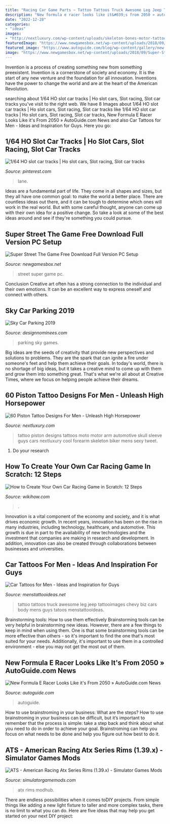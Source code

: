 ```yaml
---
title: "Racing Car Game Parts ~ Tattoo Tattoos Truck Awesome Leg Jeep Tattooimages Chevy Biz Cars Body Mens Guys Tatoos Menstattooideas"
description: "New formula e racer looks like it&#039;s from 2050 » autoguide.com news"
date: "2022-12-28"
categories:
- "ideas"
images:
- "http://nextluxury.com/wp-content/uploads/skeleton-bones-motor-tattoo-with-piston-for-men.jpg"
featuredImage: "https://www.newgamesbox.net/wp-content/uploads/2018/09/Super-Street-The-Game-Free-Download.jpg"
featured_image: "https://www.autoguide.com/blog/wp-content/gallery/new-formula-e-car/New-Formula-E-Car-1.jpg"
image: "https://www.newgamesbox.net/wp-content/uploads/2018/09/Super-Street-The-Game-Free-Download.jpg"
---
```



Invention is a process of creating something new from something preexistent. Invention is a cornerstone of society and economy. It is the start of any new venture and the foundation for all innovation. Inventions have the power to change the world and are at the heart of the American Revolution.

	

		
searching about 1/64 HO slot car tracks | Ho slot cars, Slot racing, Slot car tracks you've visit to the right web. We have 8 Images about 1/64 HO slot car tracks | Ho slot cars, Slot racing, Slot car tracks like 1/64 HO slot car tracks | Ho slot cars, Slot racing, Slot car tracks, New Formula E Racer Looks Like it&#039;s From 2050 » AutoGuide.com News and also Car Tattoos for Men - Ideas and Inspiration for Guys. Here you go:
		
    
## 1/64 HO Slot Car Tracks | Ho Slot Cars, Slot Racing, Slot Car Tracks

<img loading=lazy src="https://i.pinimg.com/736x/07/a0/3f/07a03fbe31b942c41577d0eff596329e.jpg" onerror="this.onerror=null;this.src='https://tse3.mm.bing.net/th?id=OIP.HYxfsZmS6OFJsWlO9XlyGgHaJ3&amp;pid=15.1';" alt="1/64 HO slot car tracks | Ho slot cars, Slot racing, Slot car tracks">

_Source: pinterest.com_

>lane. 

	

Ideas are a fundamental part of life. They come in all shapes and sizes, but they all have one common goal: to make the world a better place. There are countless ideas out there, and it can be tough to determine which ones will work in the real world. But with some careful thought, anyone can come up with their own idea for a positive change. So take a look at some of the best ideas around and see if they're something you could pursue.

    
## Super Street The Game Free Download Full Version PC Setup

<img loading=lazy src="https://www.newgamesbox.net/wp-content/uploads/2018/09/Super-Street-The-Game-Free-Download.jpg" onerror="this.onerror=null;this.src='https://tse4.mm.bing.net/th?id=OIP.SXM7RnRwlHhCVjQWIywWEgHaKk&amp;pid=15.1';" alt="Super Street The Game Free Download Full Version PC Setup">

_Source: newgamesbox.net_

>street super game pc. 

	

Conclusion
Creative art often has a strong connection to the individual and their own emotions. It can be an excellent way to express oneself and connect with others.

    
## Sky Car Parking 2019

<img loading=lazy src="https://www.designnominees.com/application/upload/Apps/2019/10/sky-car-parking-2019-31.jpg" onerror="this.onerror=null;this.src='https://tse4.mm.bing.net/th?id=OIP.Tt-WpCIfMd0X9yKjx4LgtwHaEK&amp;pid=15.1';" alt="Sky Car Parking 2019">

_Source: designnominees.com_

>parking sky games. 

	

Big ideas are the seeds of creativity that provide new perspectives and solutions to problems. They are the spark that can ignite a fire under someone's feet and help them achieve their goals. In today's world, there is no shortage of big ideas, but it takes a creative mind to come up with them and grow them into something great. That's what we're all about at Creative Times, where we focus on helping people achieve their dreams.

    
## 60 Piston Tattoo Designs For Men - Unleash High Horsepower

<img loading=lazy src="http://nextluxury.com/wp-content/uploads/skeleton-bones-motor-tattoo-with-piston-for-men.jpg" onerror="this.onerror=null;this.src='https://tse3.mm.bing.net/th?id=OIP.vJJ17tUf-j2UrBNN2RkgtwHaI9&amp;pid=15.1';" alt="60 Piston Tattoo Designs For Men - Unleash High Horsepower">

_Source: nextluxury.com_

>tattoo piston designs tattoos moto motor arm automotive skull sleeve guys cars nextluxury cool forearm skeleton biker mens sexy tweet. 

	

1. Do your research

    
## How To Create Your Own Car Racing Game In Scratch: 12 Steps

<img loading=lazy src="https://www.wikihow.com/images/0/0b/Create-Your-Own-Car-Racing-Game-in-Scratch-Step-12.jpg" onerror="this.onerror=null;this.src='https://tse2.mm.bing.net/th?id=OIP.XjhAeWlW2lSGYMM8svT1GAHaFa&amp;pid=15.1';" alt="How to Create Your Own Car Racing Game in Scratch: 12 Steps">

_Source: wikihow.com_

>. 

	

Innovation is a vital component of the economy and society, and it is what drives economic growth. In recent years, innovation has been on the rise in many industries, including technology, healthcare, and automotive. This growth is due in part to the availability of new technologies and the investment that companies are making in research and development. In addition, innovation can also be created through collaborations between businesses and universities.

    
## Car Tattoos For Men - Ideas And Inspiration For Guys

<img loading=lazy src="http://www.menstattooideas.net/tattooimages/2016/04/car-tattoos-22.jpg?546b59" onerror="this.onerror=null;this.src='https://tse3.mm.bing.net/th?id=OIP.FiyddBBok77Ak3UT2-A6GgHaJ4&amp;pid=15.1';" alt="Car Tattoos for Men - Ideas and Inspiration for Guys">

_Source: menstattooideas.net_

>tattoo tattoos truck awesome leg jeep tattooimages chevy biz cars body mens guys tatoos menstattooideas. 

	

Brainstorming tools: How to use them effectively
Brainstorming tools can be very helpful in brainstorming new ideas. However, there are a few things to keep in mind when using them. One is that some brainstorming tools can be more effective than others - so it's important to find the one that's most suited for your needs. Additionally, it's important to use them in a controlled environment - else you may not get the most out of them.

    
## New Formula E Racer Looks Like It&#039;s From 2050 » AutoGuide.com News

<img loading=lazy src="https://www.autoguide.com/blog/wp-content/gallery/new-formula-e-car/New-Formula-E-Car-1.jpg" onerror="this.onerror=null;this.src='https://tse4.mm.bing.net/th?id=OIP.6Ir80QU1uGTG97VF1BYcJgHaEK&amp;pid=15.1';" alt="New Formula E Racer Looks Like it&#039;s From 2050 » AutoGuide.com News">

_Source: autoguide.com_

>autoguide. 

	

How to use brainstroming in your business: What are the steps?
How to use brainstroming in your business can be difficult, but it’s important to remember that the process is simple: take a step back and think about what you need to do in order to achieve your goal. Brainstroming can help you focus on what needs to be done and help you figure out how best to do it.

    
## ATS - American Racing Atx Series Rims (1.39.x) - Simulator Games Mods

<img loading=lazy src="https://www.simulatorgamemods.com/wp-content/uploads/2021/01/ats-american-racing-atx-series-rims-1-39-x-4.jpg" onerror="this.onerror=null;this.src='https://tse4.mm.bing.net/th?id=OIP.g4aP66rCGvwy8NLUoBSHUgHaEJ&amp;pid=15.1';" alt="ATS - American Racing Atx Series Rims (1.39.x) - Simulator Games Mods">

_Source: simulatorgamemods.com_

>atx rims modhub. 

	

There are endless possibilities when it comes toDIY projects. From simple things like adding a new light fixture to taller and more complex tasks, there is no limit to what you can do. Here are five ideas that may help you get started on your next DIY project: 

